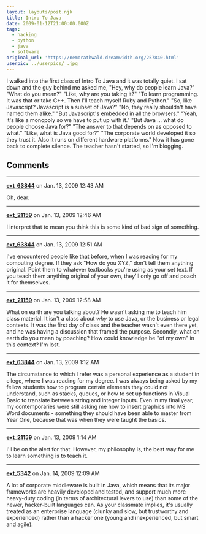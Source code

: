 ```yaml
---
layout: layouts/post.njk
title: Intro To Java
date: 2009-01-12T21:00:00.000Z
tags:
  - hacking
  - python
  - java
  - software
original_url: 'https://nemorathwald.dreamwidth.org/257840.html'
userpic: ../userpics/_.jpg
---
```

I walked into the first class of Intro To Java and it was totally quiet. I sat down and the guy behind me asked me, "Hey, why do people learn Java?" "What do you mean?" "Like, why are you taking it?" "To learn programming. It was that or take C++. Then I'll teach myself Ruby and Python." "So, like Javascript? Javascript is a subset of Java?" "No, they really shouldn't have named them alike." "But Javascript's embedded in all the browsers." "Yeah, it's like a monopoly so we have to put up with it." "But Java ... what do people choose Java for?" "The answer to that depends on as opposed to what." "Like, what is Java good for?" "The corporate world developed it so they trust it. Also it runs on different hardware platforms." Now it has gone back to complete silence. The teacher hasn't started, so I'm blogging.

## Comments

---

**[ext_63844](https://www.dreamwidth.org/users/ext_63844)** on Jan. 13, 2009 12:43 AM

Oh, dear.

---

**[ext_21159](https://www.dreamwidth.org/users/ext_21159)** on Jan. 13, 2009 12:46 AM

I interpret that to mean you think this is some kind of bad sign of something.

---

**[ext_63844](https://www.dreamwidth.org/users/ext_63844)** on Jan. 13, 2009 12:51 AM

I've encountered people like that before, when I was reading for my computing degree. If they ask "How do you XYZ," don't tell them anything original. Point them to whatever textbooks you're using as your set text. If you teach them anything original of your own, they'll only go off and poach it for themselves.

---

**[ext_21159](https://www.dreamwidth.org/users/ext_21159)** on Jan. 13, 2009 12:58 AM

What on earth are you talking about? He wasn't asking me to teach him class material. It isn't a class about _why_ to use Java, or the business or legal contexts. It was the first day of class and the teacher wasn't even there yet, and he was having a discussion that framed the purpose. Secondly, what on earth do you mean by poaching? How could knowledge be "of my own" in this context? I'm lost.

---

**[ext_63844](https://www.dreamwidth.org/users/ext_63844)** on Jan. 13, 2009 1:12 AM

The circumstance to which I refer was a personal experience as a student in cllege, where I was reading for my degree. I was always being asked by my fellow students how to program certain elements they could not understand, such as stacks, queues, or how to set up functions in Visual Basic to translate between string and integer inputs. Even in my final year, my contemporaries were still asking me how to insert graphics into MS Word documents - something they should have been able to master from Year One, because that was when they were taught the basics.

---

**[ext_21159](https://www.dreamwidth.org/users/ext_21159)** on Jan. 13, 2009 1:14 AM

I'll be on the alert for that. However, my philosophy is, the best way for me to learn something is to teach it.

---

**[ext_5342](https://www.dreamwidth.org/users/ext_5342)** on Jan. 14, 2009 12:09 AM

A lot of corporate middleware is built in Java, which means that its major frameworks are heavily developed and tested, and support much more heavy-duty coding (in terms of architectural levers to use) than some of the newer, hacker-built languages can. As your classmate implies, it's usually treated as an enterprise language (clunky and slow, but trustworthy and experienced) rather than a hacker one (young and inexperienced, but smart and agile).
